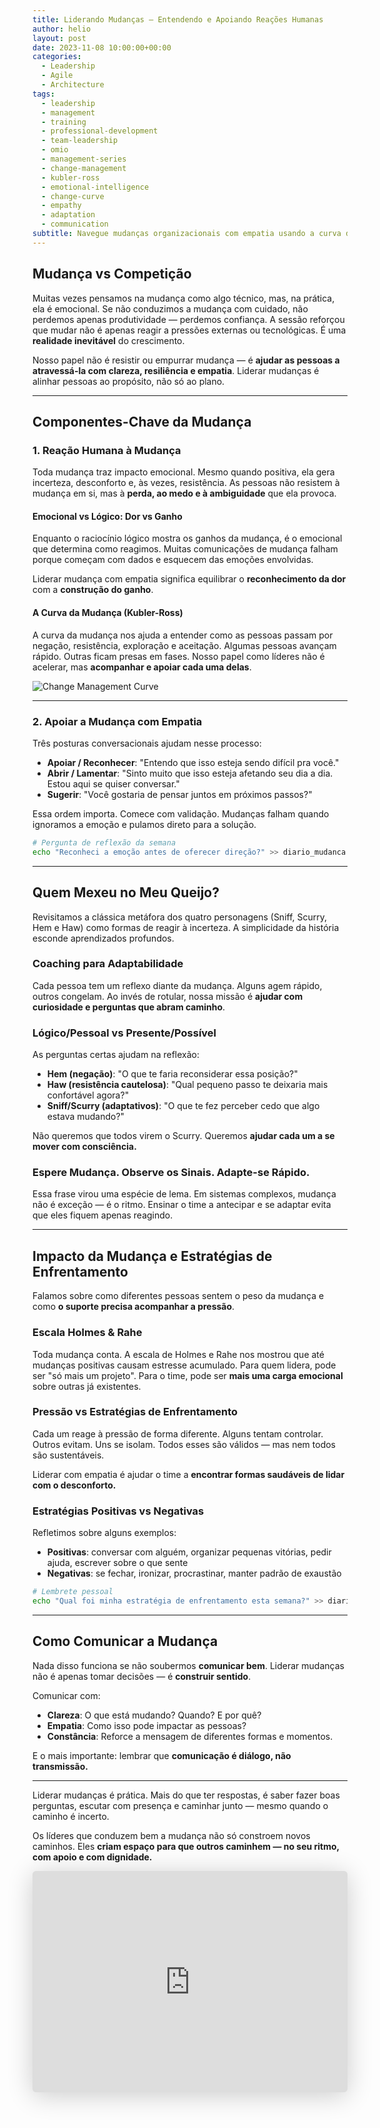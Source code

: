 ```yaml
---
title: Liderando Mudanças – Entendendo e Apoiando Reações Humanas
author: helio
layout: post
date: 2023-11-08 10:00:00+00:00
categories:
  - Leadership
  - Agile
  - Architecture
tags:
  - leadership
  - management
  - training
  - professional-development
  - team-leadership
  - omio
  - management-series
  - change-management
  - kubler-ross
  - emotional-intelligence
  - change-curve
  - empathy
  - adaptation
  - communication
subtitle: Navegue mudanças organizacionais com empatia usando a curva de mudança, frameworks emocionais vs lógicos, e estratégias de enfrentamento que apoiam adaptação humana
---
```


## Mudança vs Competição

Muitas vezes pensamos na mudança como algo técnico, mas, na prática, ela é emocional. Se não conduzimos a mudança com cuidado, não perdemos apenas produtividade — perdemos confiança. A sessão reforçou que mudar não é apenas reagir a pressões externas ou tecnológicas. É uma **realidade inevitável** do crescimento.

Nosso papel não é resistir ou empurrar mudança — é **ajudar as pessoas a atravessá-la com clareza, resiliência e empatia**. Liderar mudanças é alinhar pessoas ao propósito, não só ao plano.

---

## Componentes-Chave da Mudança

### 1. Reação Humana à Mudança

Toda mudança traz impacto emocional. Mesmo quando positiva, ela gera incerteza, desconforto e, às vezes, resistência. As pessoas não resistem à mudança em si, mas à **perda, ao medo e à ambiguidade** que ela provoca.

#### Emocional vs Lógico: Dor vs Ganho

Enquanto o raciocínio lógico mostra os ganhos da mudança, é o emocional que determina como reagimos. Muitas comunicações de mudança falham porque começam com dados e esquecem das emoções envolvidas.

Liderar mudança com empatia significa equilibrar o **reconhecimento da dor** com a **construção do ganho**.

#### A Curva da Mudança (Kubler-Ross)

A curva da mudança nos ajuda a entender como as pessoas passam por negação, resistência, exploração e aceitação. Algumas pessoas avançam rápido. Outras ficam presas em fases. Nosso papel como líderes não é acelerar, mas **acompanhar e apoiar cada uma delas**.

![Change Management Curve](/uploads/2023/11/kubler-ross-change-curve.png)

---

### 2. Apoiar a Mudança com Empatia

Três posturas conversacionais ajudam nesse processo:

- **Apoiar / Reconhecer**: "Entendo que isso esteja sendo difícil pra você."
- **Abrir / Lamentar**: "Sinto muito que isso esteja afetando seu dia a dia. Estou aqui se quiser conversar."
- **Sugerir**: "Você gostaria de pensar juntos em próximos passos?"

Essa ordem importa. Comece com validação. Mudanças falham quando ignoramos a emoção e pulamos direto para a solução.

```bash
# Pergunta de reflexão da semana
echo "Reconheci a emoção antes de oferecer direção?" >> diario_mudanca.txt
```

---

## Quem Mexeu no Meu Queijo?

Revisitamos a clássica metáfora dos quatro personagens (Sniff, Scurry, Hem e Haw) como formas de reagir à incerteza. A simplicidade da história esconde aprendizados profundos.

### Coaching para Adaptabilidade

Cada pessoa tem um reflexo diante da mudança. Alguns agem rápido, outros congelam. Ao invés de rotular, nossa missão é **ajudar com curiosidade e perguntas que abram caminho**.

### Lógico/Pessoal vs Presente/Possível

As perguntas certas ajudam na reflexão:

- **Hem (negação)**: "O que te faria reconsiderar essa posição?"
- **Haw (resistência cautelosa)**: "Qual pequeno passo te deixaria mais confortável agora?"
- **Sniff/Scurry (adaptativos)**: "O que te fez perceber cedo que algo estava mudando?"

Não queremos que todos virem o Scurry. Queremos **ajudar cada um a se mover com consciência.**

### Espere Mudança. Observe os Sinais. Adapte-se Rápido.

Essa frase virou uma espécie de lema. Em sistemas complexos, mudança não é exceção — é o ritmo. Ensinar o time a antecipar e se adaptar evita que eles fiquem apenas reagindo.

---

## Impacto da Mudança e Estratégias de Enfrentamento

Falamos sobre como diferentes pessoas sentem o peso da mudança e como **o suporte precisa acompanhar a pressão**.

### Escala Holmes & Rahe

Toda mudança conta. A escala de Holmes e Rahe nos mostrou que até mudanças positivas causam estresse acumulado. Para quem lidera, pode ser "só mais um projeto". Para o time, pode ser **mais uma carga emocional** sobre outras já existentes.

### Pressão vs Estratégias de Enfrentamento

Cada um reage à pressão de forma diferente. Alguns tentam controlar. Outros evitam. Uns se isolam. Todos esses são válidos — mas nem todos são sustentáveis.

Liderar com empatia é ajudar o time a **encontrar formas saudáveis de lidar com o desconforto.**

### Estratégias Positivas vs Negativas

Refletimos sobre alguns exemplos:

- **Positivas**: conversar com alguém, organizar pequenas vitórias, pedir ajuda, escrever sobre o que sente
- **Negativas**: se fechar, ironizar, procrastinar, manter padrão de exaustão

```bash
# Lembrete pessoal
echo "Qual foi minha estratégia de enfrentamento esta semana?" >> diario_energia.txt
```

---

## Como Comunicar a Mudança

Nada disso funciona se não soubermos **comunicar bem**. Liderar mudanças não é apenas tomar decisões — é **construir sentido**.

Comunicar com:

- **Clareza**: O que está mudando? Quando? E por quê?
- **Empatia**: Como isso pode impactar as pessoas?
- **Constância**: Reforce a mensagem de diferentes formas e momentos.

E o mais importante: lembrar que **comunicação é diálogo, não transmissão.**

---

Liderar mudanças é prática. Mais do que ter respostas, é saber fazer boas perguntas, escutar com presença e caminhar junto — mesmo quando o caminho é incerto.

Os líderes que conduzem bem a mudança não só constroem novos caminhos. Eles **criam espaço para que outros caminhem — no seu ritmo, com apoio e com dignidade.**

<iframe class="speakerdeck-iframe" frameborder="0" src="https://speakerdeck.com/player/20a4e8e042bd4aa6a138b07fed95c0f8" title="Leading Change" allowfullscreen="true" style="border: 0px; background: padding-box padding-box rgba(0, 0, 0, 0.1); margin: 0px; padding: 0px; border-radius: 6px; box-shadow: rgba(0, 0, 0, 0.2) 0px 5px 40px; width: 100%; height: auto; aspect-ratio: 560 / 394;" data-ratio="1.4213197969543148"></iframe>
